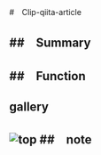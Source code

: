#　Clip-qiita-article

##　Summary
- 
##　Function
- 
## gallery
![top](https://user-images.githubusercontent.com/76637981/174504069-78746929-eb98-43bc-b962-0824f632d6b9.png)
##　note
- 
